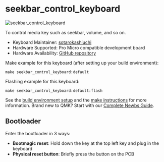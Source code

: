 # seekbar_control_keyboard

![seekbar_control_keyboard](https://i.imgur.com/zyNPMnQ.jpg)

To control media key such as seekbar, volume, and so on.

* Keyboard Maintainer: [sotarokashiuchi](https://github.com/sotarokashiuchi)
* Hardware Supported: Pro Micro compatible development board
* Hardware Availability: [GitHub repository](https://github.com/sotarokashiuchi/SeekbarControlKeyboard)

Make example for this keyboard (after setting up your build environment):

    make seekbar_control_keyboard:default

Flashing example for this keyboard:

    make seekbar_control_keyboard:default:flash

See the [build environment setup](https://docs.qmk.fm/#/getting_started_build_tools) and the [make instructions](https://docs.qmk.fm/#/getting_started_make_guide) for more information. Brand new to QMK? Start with our [Complete Newbs Guide](https://docs.qmk.fm/#/newbs).

## Bootloader

Enter the bootloader in 3 ways:

* **Bootmagic reset**: Hold down the key at the top left key and plug in the keyboard
* **Physical reset button**: Briefly press the button on the PCB